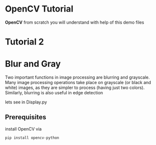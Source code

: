 # OpenCV Tutorial

__OpenCV__ from scratch you will understand with help of this demo files

# Tutorial 2

# Blur and Gray

Two important functions in image processing are blurring and grayscale. Many image processing operations take place on grayscale (or black and white) images, as they are simpler to process (having just two colors).
Similarly, blurring is also useful in edge detection

lets see in Display.py

## Prerequisites

install OpenCV via

    pip install opencv-python

